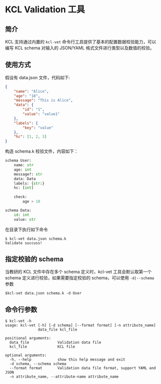 # KCL Validation 工具

## 简介

KCL 支持通过内置的 `kcl-vet` 命令行工具提供了基本的配置数据校验能力，可以编写 KCL schema 对输入的 JSON/YAML 格式文件进行类型以及数值的校验。

## 使用方式

假设有 data.json 文件，代码如下:

```json
{
    "name": "Alice",
    "age": "18",
    "message": "This is Alice",
    "data": {
        "id": "1",
        "value": "value1"
    },
    "labels": {
        "key": "value"
    },
    "hc": [1, 2, 3]
}
```

构造 schema.k 校验文件，内容如下：

```py
schema User:
    name: str
    age: int
    message?: str
    data: Data
    labels: {str:}
    hc: [int]
        
    check:
        age > 10

schema Data:
    id: int
    value: str
```

在目录下执行如下命令

```
$ kcl-vet data.json schema.k
Validate succuss!
```

## 指定校验的 schema

当教研的 KCL 文件中存在多个 schema 定义时，kcl-vet 工具会默认取第一个 schema 定义进行校验，如果需要指定校验的 schema，可以使用 `-d|--schema` 参数

```
$kcl-vet data.json schema.k -d User
```

## 命令行参数

```
$ kcl-vet -h
usage: kcl-vet [-h] [-d schema] [--format format] [-n attribute_name]
               data_file kcl_file

positional arguments:
  data_file             Validation data file
  kcl_file              KCL file

optional arguments:
  -h, --help            show this help message and exit
  -d schema, --schema schema
  --format format       Validation data file format, support YAML and JSON
  -n attribute_name, --attribute-name attribute_name
```
